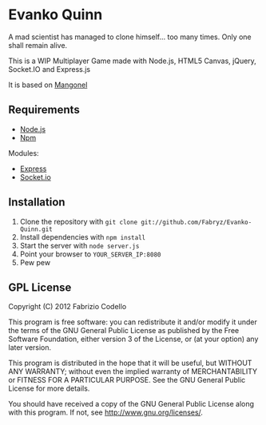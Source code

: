 Evanko Quinn
============

A mad scientist has managed to clone himself... too many times. Only one shall remain alive.

This is a WIP Multiplayer Game made with Node.js, HTML5 Canvas, jQuery, Socket.IO and Express.js

It is based on [Mangonel](https://github.com/Fabryz/mangonel)

Requirements
------------

* [Node.js](http://nodejs.org/)
* [Npm](http://npmjs.org/)

Modules:

* [Express](http://expressjs.com/)
* [Socket.io](http://socket.io/)

Installation
------------

1. Clone the repository with ``git clone git://github.com/Fabryz/Evanko-Quinn.git``
2. Install dependencies with ``npm install``
3. Start the server with ``node server.js``
4. Point your browser to ``YOUR_SERVER_IP:8080``
5. Pew pew

GPL License
-----------

Copyright (C) 2012 Fabrizio Codello

This program is free software: you can redistribute it and/or modify
it under the terms of the GNU General Public License as published by
the Free Software Foundation, either version 3 of the License, or
(at your option) any later version.

This program is distributed in the hope that it will be useful,
but WITHOUT ANY WARRANTY; without even the implied warranty of
MERCHANTABILITY or FITNESS FOR A PARTICULAR PURPOSE.  See the
GNU General Public License for more details.

You should have received a copy of the GNU General Public License
along with this program. If not, see <http://www.gnu.org/licenses/>.